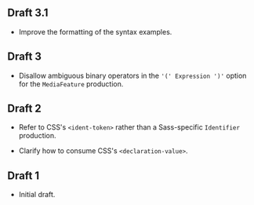 ## Draft 3.1

* Improve the formatting of the syntax examples.

## Draft 3

* Disallow ambiguous binary operators in the `'(' Expression ')'` option for the
  `MediaFeature` production.

## Draft 2

* Refer to CSS's `<ident-token>` rather than a Sass-specific `Identifier`
  production.

* Clarify how to consume CSS's `<declaration-value>`.

## Draft 1

* Initial draft.

